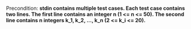 Precondition: **stdin contains multiple test cases. Each test case contains two lines. The first line contains an integer n (1 <= n <= 50). The second line contains n integers k_1, k_2, ..., k_n (2 <= k_i <= 20).**